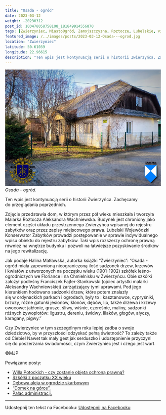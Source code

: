 ```yaml
---
title: "Osada - ogród"
date: 2023-03-12
weight: -20230312
post_id: 103478058758108_181849914556870
tags: [Zwierzyniec, MiastoOgród, Zamojszczyzna, Roztocze, Lubelskie, villarestituta, turystyka, dziedzictwo, zabytki, krajobrazy]
featured_image: /../images/posts/2023-03-12-Osada---ogrod.jpg
location: "Zwierzyniec"
latitude: 50.61039
longitude: 22.96615
description: "Ten wpis jest kontynuacją serii o historii Zwierzyńca. Zachęcamy do przeglądania poprzednich...."
---
```


![Zwierzyniec osada - ogród.](/images/posts/2023-03-12-Osada---ogrod.jpg)
*Osada - ogród.*

Ten wpis jest kontynuacją serii o historii Zwierzyńca. Zachęcamy do przeglądania poprzednich.

Zdjęcie przedstawia dom, w którym przez pół wieku mieszkała i tworzyła Malarka Roztocza Aleksandra Wachniewska. Budynek jest chroniony jako element części układu przestrzennego Zwierzyńca wpisanej do rejestru zabytków oraz przez zapisy miejscowego prawa. Lubelski Wojewódzki Konserwator Zabytków prowadzi postępowanie w sprawie indywidualnego wpisu obiektu do rejestru zabytków. Taki wpis rozszerzy ochronę prawną również na wnętrze budynku i pozwoli na łatwiejsze pozyskiwanie środków na jego rewitalizację.

Jak podaje Halina Matławska, autorka książki “Zwierzyniec”:
“Osada - ogród miała zapewnioną nieograniczoną ilość sadzonek drzew, krzewów i kwiatów z utworzonych na początku wieku (1901-1902) szkółek leśno-ogrodniczych we Floriance i na Chmielnisku w Zwierzyńcu. Obie szkółki założył podleśny Franciszek Fajfer-Stankowski (ojciec artystki malarki Aleksandry Wachniewskiej) zarządzający tymi uprawami. Pod jego kierunkiem hodowano sadzonki drzew, które potem znalazły się w ordynackich parkach i ogrodach, były to : kasztanowce, cypryśniki, brzozy, różne gatunki jesionów, klonów, dębów, lip, także drzewa i krzewy owocowe: jabłonie, grusze, śliwy, wiśnie, czereśnie, maliny, sadzonki różnych żywopłotów: ligustru, dereniu, świdwy, lilaków, głogów, ałyczy, karagany, pigwy.”

Czy Zwierzyniec w tym szczególnym roku lepiej zadba o swoje dziedzictwo, by w przyszłości odzyskać pełną świetność?
To zależy także od Ciebie!
Nawet tak mały gest jak serduszko i udostępnienie przyczyni się do poszerzania świadomości, czym Zwierzyniec jest i czego jest wart.



©MJP

Powiązane posty:
- [Willa Potockich - czy zostanie objęta ochroną prawną?](/posts/Willa-Potockich-czy-zostanie-objeta-ochrona-prawna)
- [Szkółki z początku XX wieku](/posts/Szkolki-z-poczatku-XX-wieku)
- [Dębowa aleja w ogrodzie skarbowym](/posts/Debowa-aleja-w-ogrodzie-skarbowym)
- [“Domek na górce”.](/posts/Domek-na-gorce)
- [Pałac administracji.](/posts/Palac-administracji)


---

Udostępnij ten tekst na Facebooku:
[Udostępnij na Facebooku](https://www.facebook.com/sharer/sharer.php?u=https://stowarzyszeniewachniewskiej.pl/posts/Osada---ogrod)

<script type="application/ld+json">
{
  "@context": "https://schema.org",
  "@type": "BlogPosting",
  "headline": "Osada - ogród.",
  "datePublished": "2023-03-12",
  "dateModified": "2023-03-12",
  "author": {
    "@type": "Person",
    "name": "Michał Jan Patyk"
  },
  "publisher": {
    "@type": "Organization",
    "name": "Stowarzyszenie im. Aleksandry Wachniewskiej",
    "logo": {
      "@type": "ImageObject",
      "url": "https://stowarzyszeniewachniewskiej.pl/images/logo/logo.svg"
    }
  },
  "mainEntityOfPage": {
    "@type": "WebPage",
    "@id": "https://stowarzyszeniewachniewskiej.pl/posts/Osada---ogrod"
  },
  "image": {
    "@type": "ImageObject",
    "url": "https://stowarzyszeniewachniewskiej.pl/images/posts/2023-03-12-Osada---ogrod.jpg"
  },
  "articleSection": "Dziedzictwo Kulturowe i Zabytki",
  "keywords": "Zwierzyniec, MiastoOgród, Zamojszczyzna, Roztocze, Lubelskie, villarestituta, turystyka, dziedzictwo, zabytki, krajobrazy",
  "wordCount": 217,
  "articleBody": "Ten wpis jest kontynuacją serii o historii Zwierzyńca. Zachęcamy do przeglądania poprzednich.\n\nZdjęcie przedstawia dom, w którym przez pół wieku mieszkała i tworzyła Malarka Roztocza Aleksandra Wachniewska. Budynek jest chroniony jako element części układu przestrzennego Zwierzyńca wpisanej do rejestru zabytków oraz przez zapisy miejscowego prawa. Lubelski Wojewódzki Konserwator Zabytków prowadzi postępowanie w sprawie indywidualnego wpisu obiektu do rejestru zabytków. Taki wpis rozszerzy ochronę prawną również na wnętrze budynku i pozwoli na łatwiejsze pozyskiwanie środków na jego rewitalizację.\n\nJak podaje Halina Matławska, autorka książki “Zwierzyniec”:\n“Osada - ogród miała zapewnioną nieograniczoną ilość sadzonek drzew, krzewów i kwiatów z utworzonych na początku wieku (1901-1902) szkółek leśno-ogrodniczych we Floriance i na Chmielnisku w Zwierzyńcu. Obie szkółki założył podleśny Franciszek Fajfer-Stankowski (ojciec artystki malarki Aleksandry Wachniewskiej) zarządzający tymi uprawami. Pod jego kierunkiem hodowano sadzonki drzew, które potem znalazły się w ordynackich parkach i ogrodach, były to : kasztanowce, cypryśniki, brzozy, różne gatunki jesionów, klonów, dębów, lip, także drzewa i krzewy owocowe: jabłonie, grusze, śliwy, wiśnie, czereśnie, maliny, sadzonki różnych żywopłotów: ligustru, dereniu, świdwy, lilaków, głogów, ałyczy, karagany, pigwy.”\n\nCzy Zwierzyniec w tym szczególnym roku lepiej zadba o swoje dziedzictwo, by w przyszłości odzyskać pełną świetność?\nTo zależy także od Ciebie!\nNawet tak mały gest jak serduszko i udostępnienie przyczyni się do poszerzania świadomości, czym Zwierzyniec jest i czego jest wart.\n \n         \n\n©MJP",
  "description": "Odkryj piękno Zwierzyńca i jego zabytki.",
  "copyrightHolder": {
    "@type": "Person",
    "name": "Michał Jan Patyk"
  }
}
</script>
<script type="application/ld+json">
{
  "@context": "https://schema.org",
  "@type": "BreadcrumbList",
  "itemListElement": [
    {
      "@type": "ListItem",
      "position": 1,
      "name": "Home",
      "item": "https://stowarzyszeniewachniewskiej.pl"
    },
    {
      "@type": "ListItem",
      "position": 2,
      "name": "posts",
      "item": "https://stowarzyszeniewachniewskiej.pl/posts"
    },
    {
      "@type": "ListItem",
      "position": 3,
      "name": "Osada - ogród.",
      "item": "https://stowarzyszeniewachniewskiej.pl/posts/Osada---ogrod"
    }
  ]
}
</script>
